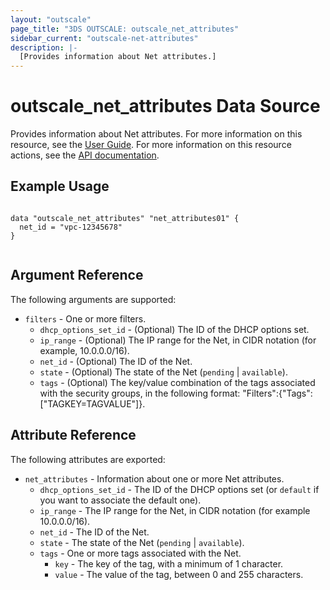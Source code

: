 ```yaml
---
layout: "outscale"
page_title: "3DS OUTSCALE: outscale_net_attributes"
sidebar_current: "outscale-net-attributes"
description: |-
  [Provides information about Net attributes.]
---
```


# outscale_net_attributes Data Source

Provides information about Net attributes.
For more information on this resource, see the [User Guide](https://wiki.outscale.net/display/EN/About+VPCs).
For more information on this resource actions, see the [API documentation](https://docs.outscale.com/api#updatenet).

## Example Usage

```hcl

data "outscale_net_attributes" "net_attributes01" {
  net_id = "vpc-12345678"
}


```

## Argument Reference

The following arguments are supported:

* `filters` - One or more filters.
  * `dhcp_options_set_id` - (Optional) The ID of the DHCP options set.
  * `ip_range` - (Optional) The IP range for the Net, in CIDR notation (for example, 10.0.0.0/16).
  * `net_id` - (Optional) The ID of the Net.
  * `state` - (Optional) The state of the Net (`pending` | `available`).
  * `tags` - (Optional) The key/value combination of the tags associated with the security groups, in the following format: "Filters":{"Tags":["TAGKEY=TAGVALUE"]}. 

## Attribute Reference

The following attributes are exported:

* `net_attributes` - Information about one or more Net attributes.
  * `dhcp_options_set_id` - The ID of the DHCP options set (or `default` if you want to associate the default one).
  * `ip_range` - The IP range for the Net, in CIDR notation (for example 10.0.0.0/16).
  * `net_id` - The ID of the Net.
  * `state` - The state of the Net (`pending` | `available`).
  * `tags` - One or more tags associated with the Net.
    * `key` - The key of the tag, with a minimum of 1 character.
    * `value` - The value of the tag, between 0 and 255 characters.
